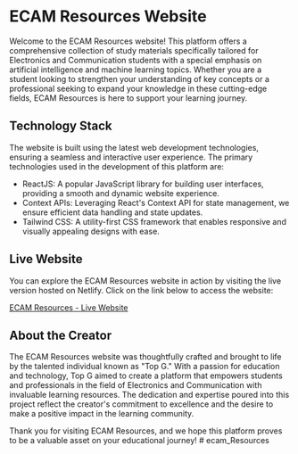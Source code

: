 # ECAM Resources Website

Welcome to the ECAM Resources website! This platform offers a comprehensive collection of study materials specifically tailored for Electronics and Communication students with a special emphasis on artificial intelligence and machine learning topics. Whether you are a student looking to strengthen your understanding of key concepts or a professional seeking to expand your knowledge in these cutting-edge fields, ECAM Resources is here to support your learning journey.

## Technology Stack

The website is built using the latest web development technologies, ensuring a seamless and interactive user experience. The primary technologies used in the development of this platform are:

- ReactJS: A popular JavaScript library for building user interfaces, providing a smooth and dynamic website experience.
- Context APIs: Leveraging React's Context API for state management, we ensure efficient data handling and state updates.
- Tailwind CSS: A utility-first CSS framework that enables responsive and visually appealing designs with ease.

## Live Website

You can explore the ECAM Resources website in action by visiting the live version hosted on Netlify. Click on the link below to access the website:

[ECAM Resources - Live Website](https://ecam-resources.netlify.app/)

## About the Creator

The ECAM Resources website was thoughtfully crafted and brought to life by the talented individual known as "Top G." With a passion for education and technology, Top G aimed to create a platform that empowers students and professionals in the field of Electronics and Communication with invaluable learning resources. The dedication and expertise poured into this project reflect the creator's commitment to excellence and the desire to make a positive impact in the learning community.

Thank you for visiting ECAM Resources, and we hope this platform proves to be a valuable asset on your educational journey!
#   e c a m _ R e s o u r c e s  
 